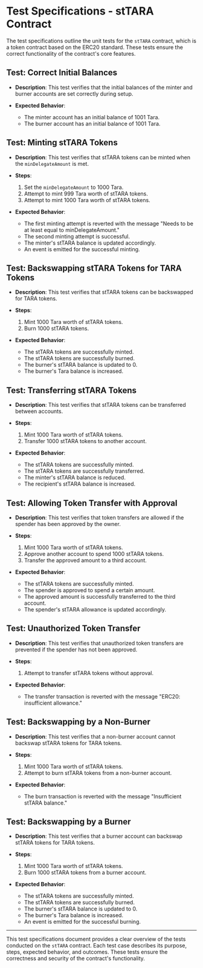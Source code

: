 # Test Specifications - stTARA Contract

The test specifications outline the unit tests for the `stTARA` contract, which is a token contract based on the ERC20 standard. These tests ensure the correct functionality of the contract's core features.

## Test: Correct Initial Balances

- **Description**: This test verifies that the initial balances of the minter and burner accounts are set correctly during setup.

- **Expected Behavior**:
  - The minter account has an initial balance of 1001 Tara.
  - The burner account has an initial balance of 1001 Tara.

## Test: Minting stTARA Tokens

- **Description**: This test verifies that stTARA tokens can be minted when the `minDelegateAmount` is met.

- **Steps**:

  1. Set the `minDelegateAmount` to 1000 Tara.
  2. Attempt to mint 999 Tara worth of stTARA tokens.
  3. Attempt to mint 1000 Tara worth of stTARA tokens.

- **Expected Behavior**:
  - The first minting attempt is reverted with the message "Needs to be at least equal to minDelegateAmount."
  - The second minting attempt is successful.
  - The minter's stTARA balance is updated accordingly.
  - An event is emitted for the successful minting.

## Test: Backswapping stTARA Tokens for TARA Tokens

- **Description**: This test verifies that stTARA tokens can be backswapped for TARA tokens.

- **Steps**:

  1. Mint 1000 Tara worth of stTARA tokens.
  2. Burn 1000 stTARA tokens.

- **Expected Behavior**:
  - The stTARA tokens are successfully minted.
  - The stTARA tokens are successfully burned.
  - The burner's stTARA balance is updated to 0.
  - The burner's Tara balance is increased.

## Test: Transferring stTARA Tokens

- **Description**: This test verifies that stTARA tokens can be transferred between accounts.

- **Steps**:

  1. Mint 1000 Tara worth of stTARA tokens.
  2. Transfer 1000 stTARA tokens to another account.

- **Expected Behavior**:
  - The stTARA tokens are successfully minted.
  - The stTARA tokens are successfully transferred.
  - The minter's stTARA balance is reduced.
  - The recipient's stTARA balance is increased.

## Test: Allowing Token Transfer with Approval

- **Description**: This test verifies that token transfers are allowed if the spender has been approved by the owner.

- **Steps**:

  1. Mint 1000 Tara worth of stTARA tokens.
  2. Approve another account to spend 1000 stTARA tokens.
  3. Transfer the approved amount to a third account.

- **Expected Behavior**:
  - The stTARA tokens are successfully minted.
  - The spender is approved to spend a certain amount.
  - The approved amount is successfully transferred to the third account.
  - The spender's stTARA allowance is updated accordingly.

## Test: Unauthorized Token Transfer

- **Description**: This test verifies that unauthorized token transfers are prevented if the spender has not been approved.

- **Steps**:

  1. Attempt to transfer stTARA tokens without approval.

- **Expected Behavior**:
  - The transfer transaction is reverted with the message "ERC20: insufficient allowance."

## Test: Backswapping by a Non-Burner

- **Description**: This test verifies that a non-burner account cannot backswap stTARA tokens for TARA tokens.

- **Steps**:

  1. Mint 1000 Tara worth of stTARA tokens.
  2. Attempt to burn stTARA tokens from a non-burner account.

- **Expected Behavior**:
  - The burn transaction is reverted with the message "Insufficient stTARA balance."

## Test: Backswapping by a Burner

- **Description**: This test verifies that a burner account can backswap stTARA tokens for TARA tokens.

- **Steps**:

  1. Mint 1000 Tara worth of stTARA tokens.
  2. Burn 1000 stTARA tokens from a burner account.

- **Expected Behavior**:
  - The stTARA tokens are successfully minted.
  - The stTARA tokens are successfully burned.
  - The burner's stTARA balance is updated to 0.
  - The burner's Tara balance is increased.
  - An event is emitted for the successful burning.

---

This test specifications document provides a clear overview of the tests conducted on the `stTARA` contract. Each test case describes its purpose, steps, expected behavior, and outcomes. These tests ensure the correctness and security of the contract's functionality.
